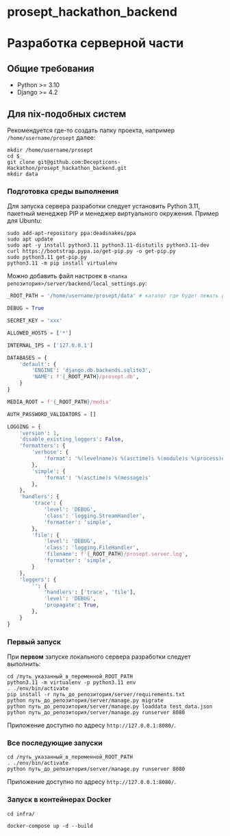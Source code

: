 # prosept_hackathon_backend

# Разработка серверной части

## Общие требования

* Python >= 3.10
* Django >= 4.2

## Для nix-подобных систем

Рекомендуется где-то создать папку проекта, например `/home/username/prosept` далее:

```shell
mkdir /home/username/prosept
cd $_
git clone git@github.com:Decepticons-Hackathon/prosept_hackathon_backend.git
mkdir data
```

### Подготовка среды выполнения

Для запуска сервера разработки следует установить Python 3.11, пакетный менеджер PIP и менеджер виртуального окружения. Пример для Ubuntu: 

```shell
sudo add-apt-repository ppa:deadsnakes/ppa
sudo apt update
sudo apt -y install python3.11 python3.11-distutils python3.11-dev
curl https://bootstrap.pypa.io/get-pip.py -o get-pip.py
sudo python3.11 get-pip.py
python3.11 -m pip install virtualenv
```

Можно добавить файл настроек в `<папка репозитория>/server/backend/local_settings.py`:

```python
_ROOT_PATH = '/home/username/prosept/data' # каталог где будет лежать файл базы и файлы таблиц csv

DEBUG = True

SECRET_KEY = 'xxx'

ALLOWED_HOSTS = ['*']

INTERNAL_IPS = ['127.0.0.1']

DATABASES = {
    'default': {
        'ENGINE': 'django.db.backends.sqlite3',
        'NAME': f'{_ROOT_PATH}/prosept.db',
    }
}

MEDIA_ROOT = f'{_ROOT_PATH}/media'

AUTH_PASSWORD_VALIDATORS = []

LOGGING = {
    'version': 1,
    'disable_existing_loggers': False,
    'formatters': {
        'verbose': {
            'format': '%(levelname)s %(asctime)s %(module)s %(process)d %(thread)d %(message)s'
        },
        'simple': {
            'format': '%(asctime)s %(message)s'
        },
    },
    'handlers': {
        'trace': {
            'level': 'DEBUG',
            'class': 'logging.StreamHandler',
            'formatter': 'simple',
        },
        'file': {
            'level': 'DEBUG',
            'class': 'logging.FileHandler',
            'filename': f'{_ROOT_PATH}/prosept.server.log',
            'formatter': 'simple',
        }
    },
    'loggers': {
        '': {
            'handlers': ['trace', 'file'],
            'level': 'DEBUG',
            'propagate': True,
        },
    }
}
```

### Первый запуск

При **первом** запуске локального сервера разработки следует выполнить:

```shell
cd /путь_указанный_в_переменной_ROOT_PATH
python3.11 -m virtualenv -p python3.11 env
. ./env/bin/activate
pip install -r путь_до_репозитория/server/requirements.txt
python путь_до_репозитория/server/manage.py migrate
python путь_до_репозитория/server/manage.py loaddata test_data.json
python путь_до_репозитория/server/manage.py runserver 8080
```

Приложение доступно по адресу `http://127.0.0.1:8080/`.

### Все последующие запуски

```shell
cd /путь_указанный_в_переменной_ROOT_PATH
. ./env/bin/activate
python путь_до_репозитория/server/manage.py runserver 8080
```

Приложение доступно по адресу `http://127.0.0.1:8080/`.

### Запуск в контейнерах Docker 
```
cd infra/
```

```
docker-compose up -d --build
```